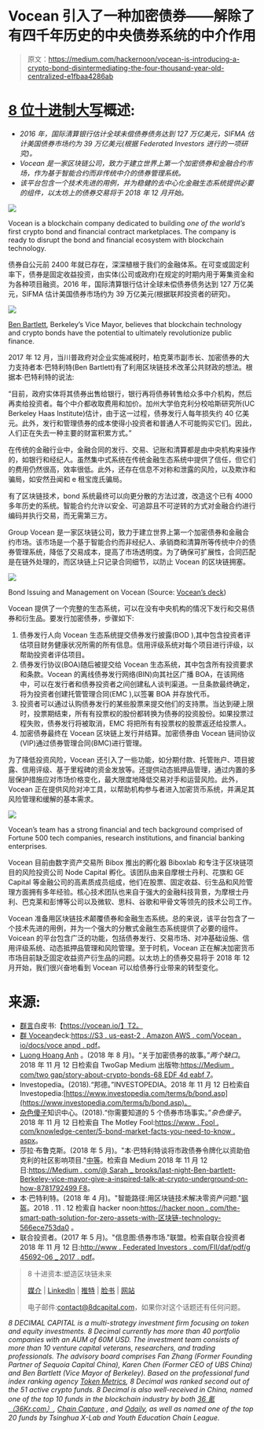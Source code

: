 # Vocean 引入了一种加密债券——解除了有四千年历史的中央债券系统的中介作用

> 原文：<https://medium.com/hackernoon/vocean-is-introducing-a-crypto-bond-disintermediating-the-four-thousand-year-old-centralized-e1fbaa4286ab>

# [8 位十进制大写](https://medium.com/u/9e68686390f1?source=post_page-----e1fbaa4286ab--------------------------------)概述:

*   *2016 年，国际清算银行估计全球未偿债券债务达到 127 万亿美元，SIFMA 估计美国债券市场约为 39 万亿美元(根据 Federated Investors 进行的一项研究)。*
*   *Vocean 是一家区块链公司，致力于建立世界上第一个加密债券和金融合约市场，作为基于智能合约而非传统中介的债券管理系统。*
*   *该平台包含一个技术先进的用例，并为稳健的去中心化金融生态系统提供必要的组件，以太坊上的债券交易将于 2018 年 12 月开始。*

![](img/c3f50de4db8b97a9732fc2f379e657c1.png)

Vocean is a blockchain company dedicated to building *one of the world’s* first crypto bond and financial contract marketplaces. The company is ready to disrupt the bond and financial ecosystem with blockchain technology.

债券自公元前 2400 年就已存在，深深植根于我们的金融体系。在可变或固定利率下，债券是固定收益投资，由实体(公司或政府)在规定的时期内用于筹集资金和为各种项目融资。2016 年，国际清算银行估计全球未偿债券债务达到 127 万亿美元，SIFMA 估计美国债券市场约为 39 万亿美元(根据联邦投资者的研究)。

![](img/7a35752406b809d777ef7b02df2f3f34.png)

[Ben Bartlett](https://medium.com/u/13565f5da47?source=post_page-----e1fbaa4286ab--------------------------------), Berkeley’s Vice Mayor, believes that blockchain technology and crypto bonds have the potential to ultimately revolutionize public finance.

2017 年 12 月，当川普政府对企业实施减税时，柏克莱市副市长、加密债券的大力支持者本·巴特利特(Ben Bartlett)有了利用区块链技术改革公共财政的想法。根据本·巴特利特的说法:

“目前，政府实体将其债券出售给银行，银行再将债券转售给众多中介机构，然后再卖给投资者。每个中介都收取费用和加价。加州大学伯克利分校哈斯研究所(UC Berkeley Haas Institute)估计，由于这一过程，债券发行人每年损失约 40 亿美元。此外，发行和管理债券的成本使得小投资者和普通人不可能购买它们。因此，人们正在失去一种主要的财富积累方式。”

在传统的金融行业中，金融合同的发行、交易、记账和清算都是由中央机构来操作的，如银行和经纪人。虽然集中式系统在传统金融生态系统中提供了信任，但它们的费用仍然很高，效率很低。此外，还存在信息不对称和泄露的风险，以及欺诈和骗局，如安然丑闻和 e 租宝庞氏骗局。

有了区块链技术，bond 系统最终可以向更分散的方法过渡，改造这个已有 4000 多年历史的系统。智能合约允许以安全、可追踪且不可逆转的方式对金融合约进行编码并执行交易，而无需第三方。

Group Vocean 是一家区块链公司，致力于建立世界上第一个加密债券和金融合约市场。该市场是一个基于智能合约而非经纪人、承销商和清算所等传统中介的债券管理系统，降低了交易成本，提高了市场透明度。为了确保可扩展性，合同匹配是在链外处理的，而区块链上只记录合同细节，以防止 Vocean 的区块链拥塞。

![](img/8408b79f73393f66e97ab25ae7b12917.png)

Bond Issuing and Management on Vocean (Source: [Vocean’s deck](https://s3.us-east-2.amazonaws.com/vocean.io/docs/voceanpd.pdf))

Vocean 提供了一个完整的生态系统，可以在没有中央机构的情况下发行和交易债券和衍生品。要发行加密债券，步骤如下:

1.  债券发行人向 Vocean 生态系统提交债券发行披露(BOD ),其中包含投资者评估项目财务健康状况所需的所有信息。信用评级系统对每个项目进行评级，以帮助投资者评估项目。
2.  债券发行协议(BOA)随后被提交给 Vocean 生态系统，其中包含所有投资要求和条款。Vocean 的离线债券发行网络(BIN)向其社区广播 BOA，在该网络中，可以在发行者和债券投资者之间创建私人谈判渠道。一旦条款最终确定，将为投资者创建托管管理合同(EMC ),以签署 BOA 并存放代币。
3.  投资者可以通过认购债券发行的某些股票来提交他们的支持票。当达到硬上限时，投票期结束，所有有投票权的股份都转换为债券的投资股份。如果投票过程失败，债券发行将被取消，EMC 将把所有有投票权的股票返还给投票人。
4.  加密债券最终在 Vocean 区块链上发行并结算。加密债券由 Vocean 链间协议(VIP)通过债券管理合同(BMC)进行管理。

为了降低投资风险，Vocean 还引入了一些功能，如分期付款、托管账户、项目披露、信用评级、基于里程碑的资金发放等。还提供动态抵押品管理，通过内置的多层保护措施应对市场价格变化，最大限度地降低交易对手和运营风险。此外，Vocean 正在提供风险对冲工具，以帮助机构参与者进入加密货币系统，并满足其风险管理和缓解的基本需求。

![](img/efb582cf4b02197beb9a383dd1123e1e.png)

Vocean’s team has a strong financial and tech background comprised of Fortune 500 tech companies, research institutions, and financial banking enterprises.

Vocean 目前由数字资产交易所 Bibox 推出的孵化器 Biboxlab 和专注于区块链项目的风险投资公司 Node Capital 孵化。该团队由来自摩根士丹利、花旗和 GE Capital 等金融公司的高素质成员组成，他们在股票、固定收益、衍生品和风险管理方面拥有多年经验。核心技术团队也来自于强大的金融科技背景，为摩根士丹利、巴克莱和彭博等公司以及微软、思科、谷歌和甲骨文等领先的技术公司工作。

Vocean 准备用区块链技术颠覆债券和金融生态系统。总的来说，该平台包含了一个技术先进的用例，并为一个强大的分散式金融生态系统提供了必要的组件。Voicean 的平台包含广泛的功能，包括债券发行、交易市场、对冲基础设施、信用评级系统、动态抵押品管理和风险管理。至于时机，Vocean 正在解决加密货币市场目前缺乏固定收益资产衍生品的问题。以太坊上的债券交易将于 2018 年 12 月开始，我们很兴奋地看到 Vocean 可以给债券行业带来的转型变化。

# 来源:

*   [群言](https://medium.com/u/979fdc2e605e?source=post_page-----e1fbaa4286ab--------------------------------)白皮书:【https://vocean.io/】T2。
*   [群 Vocean](https://medium.com/u/979fdc2e605e?source=post_page-----e1fbaa4286ab--------------------------------)deck:[https://S3 . us-east-2 . Amazon AWS . com/Vocean . io/docs/voce anpd . pdf](https://s3.us-east-2.amazonaws.com/vocean.io/docs/voceanpd.pdf)。
*   [Luong Hoang Anh](https://medium.com/u/f287f799fd19?source=post_page-----e1fbaa4286ab--------------------------------) 。(2018 年 8 月)。“关于加密债券的故事。”*两个缺口*。2018 年 11 月 12 日检索自 TwoGap Medium 出版物:[https://Medium . com/two gap/story-about-crypto-bonds-68 EDF 4d eabf 7](/twogap/story-about-crypto-bonds-68edf4deabf7)。
*   Investopedia。(2018).“邦德。”INVESTOPEDIA。2018 年 11 月 12 日检索自 Investopedia:[https://www.investopedia.com/terms/b/bond.asp](https://www.investopedia.com/terms/b/bond.asp)。
*   [杂色傻子](https://medium.com/u/c18191d81ca?source=post_page-----e1fbaa4286ab--------------------------------)知识中心。(2018).“你需要知道的 5 个债券市场事实。”*杂色傻子*。2018 年 11 月 12 日检索自 The Motley Fool:[https://www . Fool . com/knowledge-center/5-bond-market-facts-you-need-to-know . aspx](https://www.fool.com/knowledge-center/5-bond-market-facts-you-need-to-know.aspx)。
*   莎拉·布鲁克斯。(2018 年 5 月)。"本·巴特利特谈将市政债券令牌化以资助伯克利的社区影响项目."[中等](https://medium.com/u/504c7870fdb6?source=post_page-----e1fbaa4286ab--------------------------------)。检索自 Medium 2018 年 11 月 12 日:[https://Medium . com/@ Sarah _ brooks/last-night-Ben-bartlett-Berkeley-vice-mayor-give-a-inspired-talk-at-crypto-underground-on-how-8781792499 F8](/@sarah_brooks/last-night-ben-bartlett-berkeley-vice-mayor-gave-an-inspiring-talk-at-crypto-underground-on-how-8781792499f8)。
*   本·巴特利特。(2018 年 4 月)。"智能路径:用区块链技术解决零资产问题."[钢盔](https://medium.com/u/4a8a924edf41?source=post_page-----e1fbaa4286ab--------------------------------)。2018 . 11 . 12 检索自 hacker noon:[https://hacker noon . com/the-smart-path-solution-for-zero-assets-with-区块链-technology-566ece753da0](https://hackernoon.com/the-smart-path-solving-for-zero-assets-with-blockchain-technology-566ece753da0) 。
*   联合投资者。(2017 年 5 月)。"信息图:债券市场."联盟。检索自联合投资者 2018 年 11 月 12 日:[http://www . Federated Investors . com/FII/daf/pdf/g 45692-06 _ 2017 . pdf](http://www.federatedinvestors.com/FII/daf/pdf/G45692-06_2017.pdf)。

> 8 十进资本:塑造区块链未来
> 
> [媒介](/@8DecimalCapital) | [LinkedIn](https://www.linkedin.com/company/8-decimal-capital/) | [推特](https://twitter.com/8decimal) | [脸书](https://www.facebook.com/8Decimal/) | [网站](http://www.8dcapital.com/)
> 
> 电子邮件:contact@8dcapital.com，如果你对这个话题还有任何问题。

*8 DECIMAL CAPITAL is a multi-strategy investment firm focusing on token and equity investments. 8 Decimal currently has more than 40 portfolio companies with an AUM of 60M USD. The investment team consists of more than 10 venture capital veterans, researchers, and trading professionals. The advisory board comprises Fan Zhang (Former Founding Partner of Sequoia Capital China), Karen Chen (Former CEO of UBS China) and Ben Bartlett (Vice Mayor of Berkeley). Based on the professional fund index ranking agency* [*Token Metrics*](https://medium.com/u/80a0e0807b05?source=post_page-----e1fbaa4286ab--------------------------------)*, 8 Decimal was ranked second out of the 51 active crypto funds. 8 Decimal is also well-received in China, named one of the top 10 funds in the blockchain industry by both* [*36 氪（36Kr.com）*](https://medium.com/u/ae3950e4f2fc?source=post_page-----e1fbaa4286ab--------------------------------)*,* [*Chain Capture*](https://medium.com/u/ac4da81bc060?source=post_page-----e1fbaa4286ab--------------------------------) *, and* [*Odaily*](https://medium.com/u/9c30cbe2074f?source=post_page-----e1fbaa4286ab--------------------------------)*, as well as named one of the top 20 funds by Tsinghua X-Lab and Youth Education Chain League.*